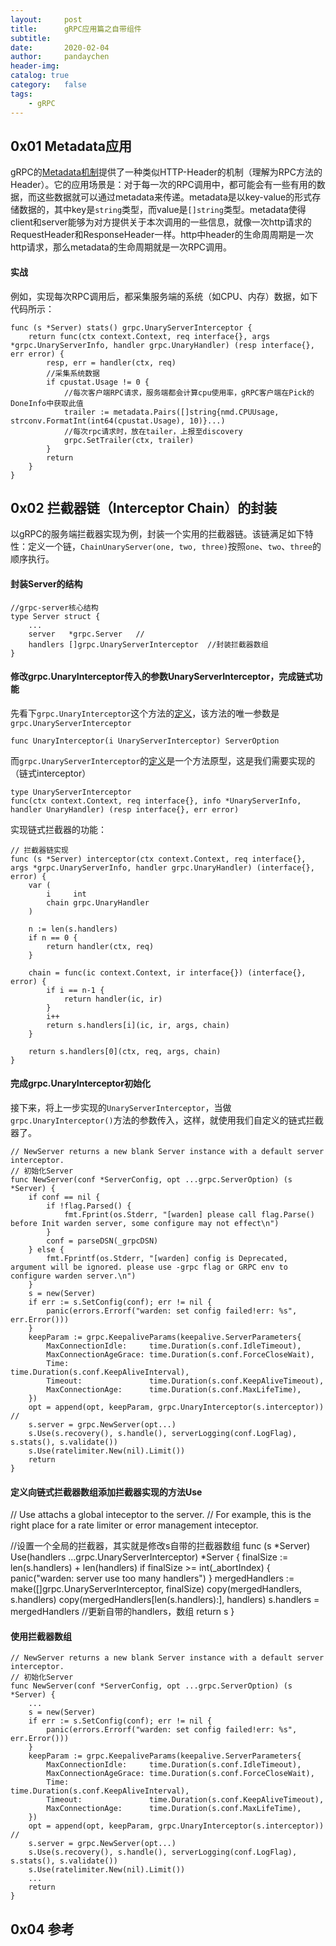 ```yaml
---
layout:     post
title:      gRPC应用篇之自带组件
subtitle:   
date:       2020-02-04
author:     pandaychen
header-img: 
catalog: true
category:   false
tags:
    - gRPC
---
```


##	0x01	Metadata应用
gRPC的[Metadata机制](https://github.com/grpc/grpc-go/blob/master/Documentation/grpc-metadata.md)提供了一种类似HTTP-Header的机制（理解为RPC方法的Header）。它的应用场景是：对于每一次的RPC调用中，都可能会有一些有用的数据，而这些数据就可以通过metadata来传递。metadata是以key-value的形式存储数据的，其中key是`string`类型，而value是`[]string`类型。metadata使得client和server能够为对方提供关于本次调用的一些信息，就像一次http请求的RequestHeader和ResponseHeader一样。http中header的生命周周期是一次http请求，那么metadata的生命周期就是一次RPC调用。

#### 实战
例如，实现每次RPC调用后，都采集服务端的系统（如CPU、内存）数据，如下代码所示：
```golang
func (s *Server) stats() grpc.UnaryServerInterceptor {
	return func(ctx context.Context, req interface{}, args *grpc.UnaryServerInfo, handler grpc.UnaryHandler) (resp interface{}, err error) {
		resp, err = handler(ctx, req)
		//采集系统数据
		if cpustat.Usage != 0 {
			//每次客户端RPC请求，服务端都会计算cpu使用率，gRPC客户端在Pick的DoneInfo中获取此值
			trailer := metadata.Pairs([]string{nmd.CPUUsage, strconv.FormatInt(int64(cpustat.Usage), 10)}...)
			//每次rpc请求时，放在tailer，上报至discovery
			grpc.SetTrailer(ctx, trailer)
		}
		return
	}
}
```

##  0x02    拦截器链（Interceptor Chain）的封装
以gRPC的服务端拦截器实现为例，封装一个实用的拦截器链。该链满足如下特性：定义一个链，`ChainUnaryServer(one, two, three)`按照`one`、`two`、`three`的顺序执行。

#### 封装Server的结构
```golang
//grpc-server核心结构
type Server struct {
    ...
	server   *grpc.Server	//
	handlers []grpc.UnaryServerInterceptor	//封装拦截器数组
}
```

#### 修改grpc.UnaryInterceptor传入的参数UnaryServerInterceptor，完成链式功能
先看下`grpc.UnaryInterceptor`这个方法的[定义](https://godoc.org/google.golang.org/grpc#UnaryInterceptor)，该方法的唯一参数是`grpc.UnaryServerInterceptor`
```GOLANG
func UnaryInterceptor(i UnaryServerInterceptor) ServerOption
```
而`grpc.UnaryServerInterceptor`的[定义](https://godoc.org/google.golang.org/grpc#UnaryServerInterceptor)是一个方法原型，这是我们需要实现的（链式interceptor）
```GOLANG
type UnaryServerInterceptor 
func(ctx context.Context, req interface{}, info *UnaryServerInfo, handler UnaryHandler) (resp interface{}, err error)
```
实现链式拦截器的功能：
```GOLANG
// 拦截器链实现
func (s *Server) interceptor(ctx context.Context, req interface{}, args *grpc.UnaryServerInfo, handler grpc.UnaryHandler) (interface{}, error) {
	var (
		i     int
		chain grpc.UnaryHandler
	)

	n := len(s.handlers)
	if n == 0 {
		return handler(ctx, req)
	}

	chain = func(ic context.Context, ir interface{}) (interface{}, error) {
		if i == n-1 {
			return handler(ic, ir)
		}
		i++
		return s.handlers[i](ic, ir, args, chain)
	}

	return s.handlers[0](ctx, req, args, chain)
}
```

####   完成grpc.UnaryInterceptor初始化
接下来，将上一步实现的`UnaryServerInterceptor`，当做`grpc.UnaryInterceptor()`方法的参数传入，这样，就使用我们自定义的链式拦截器了。
```GOLANG
// NewServer returns a new blank Server instance with a default server interceptor.
// 初始化Server
func NewServer(conf *ServerConfig, opt ...grpc.ServerOption) (s *Server) {
	if conf == nil {
		if !flag.Parsed() {
			fmt.Fprint(os.Stderr, "[warden] please call flag.Parse() before Init warden server, some configure may not effect\n")
		}
		conf = parseDSN(_grpcDSN)
	} else {
		fmt.Fprintf(os.Stderr, "[warden] config is Deprecated, argument will be ignored. please use -grpc flag or GRPC env to configure warden server.\n")
	}
	s = new(Server)
	if err := s.SetConfig(conf); err != nil {
		panic(errors.Errorf("warden: set config failed!err: %s", err.Error()))
	}
	keepParam := grpc.KeepaliveParams(keepalive.ServerParameters{
		MaxConnectionIdle:     time.Duration(s.conf.IdleTimeout),
		MaxConnectionAgeGrace: time.Duration(s.conf.ForceCloseWait),
		Time:                  time.Duration(s.conf.KeepAliveInterval),
		Timeout:               time.Duration(s.conf.KeepAliveTimeout),
		MaxConnectionAge:      time.Duration(s.conf.MaxLifeTime),
	})
	opt = append(opt, keepParam, grpc.UnaryInterceptor(s.interceptor))  //
	s.server = grpc.NewServer(opt...)
	s.Use(s.recovery(), s.handle(), serverLogging(conf.LogFlag), s.stats(), s.validate())
	s.Use(ratelimiter.New(nil).Limit())
	return
}
```

####	定义向链式拦截器数组添加拦截器实现的方法Use
// Use attachs a global inteceptor to the server.
// For example, this is the right place for a rate limiter or error management inteceptor.

//设置一个全局的拦截器，其实就是修改s自带的拦截器数组
func (s *Server) Use(handlers ...grpc.UnaryServerInterceptor) *Server {
	finalSize := len(s.handlers) + len(handlers)
	if finalSize >= int(_abortIndex) {
		panic("warden: server use too many handlers")
	}
	mergedHandlers := make([]grpc.UnaryServerInterceptor, finalSize)
	copy(mergedHandlers, s.handlers)
	copy(mergedHandlers[len(s.handlers):], handlers)
	s.handlers = mergedHandlers		//更新自带的handlers，数组
	return s
}

####	使用拦截器数组

```GOLANG
// NewServer returns a new blank Server instance with a default server interceptor.
// 初始化Server
func NewServer(conf *ServerConfig, opt ...grpc.ServerOption) (s *Server) {
	...
	s = new(Server)
	if err := s.SetConfig(conf); err != nil {
		panic(errors.Errorf("warden: set config failed!err: %s", err.Error()))
	}
	keepParam := grpc.KeepaliveParams(keepalive.ServerParameters{
		MaxConnectionIdle:     time.Duration(s.conf.IdleTimeout),
		MaxConnectionAgeGrace: time.Duration(s.conf.ForceCloseWait),
		Time:                  time.Duration(s.conf.KeepAliveInterval),
		Timeout:               time.Duration(s.conf.KeepAliveTimeout),
		MaxConnectionAge:      time.Duration(s.conf.MaxLifeTime),
	})
	opt = append(opt, keepParam, grpc.UnaryInterceptor(s.interceptor))  //
	s.server = grpc.NewServer(opt...)
	s.Use(s.recovery(), s.handle(), serverLogging(conf.LogFlag), s.stats(), s.validate())
	s.Use(ratelimiter.New(nil).Limit())
	...
	return
}
```


##	0x04	参考